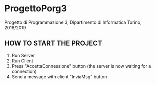 # ProgettoPorg3
Progetto di Programmazione 3, Dipartimento di Informatica Torino, 2018/2019

## HOW TO START THE PROJECT
1. Run Server 
2. Run Client
3. Press "AccettaConnessione" button (the server is now waiting for a connection)
4. Send a message with client "InviaMsg" button
